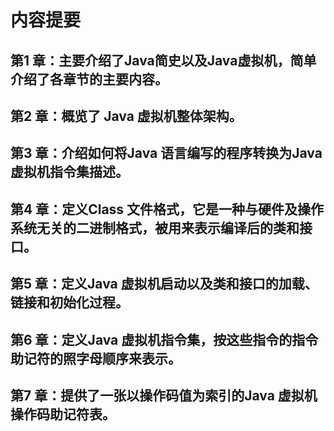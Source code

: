 # 内容提要
## 第1 章：主要介绍了Java简史以及Java虚拟机，简单介绍了各章节的主要内容。
## 第2 章：概览了 Java 虚拟机整体架构。
## 第3 章：介绍如何将Java 语言编写的程序转换为Java 虚拟机指令集描述。
## 第4 章：定义Class 文件格式，它是一种与硬件及操作系统无关的二进制格式，被用来表示编译后的类和接口。
## 第5 章：定义Java 虚拟机启动以及类和接口的加载、链接和初始化过程。
## 第6 章：定义Java 虚拟机指令集，按这些指令的指令助记符的照字母顺序来表示。
## 第7 章：提供了一张以操作码值为索引的Java 虚拟机操作码助记符表。



